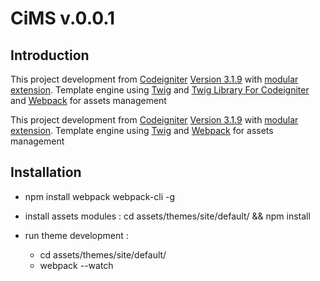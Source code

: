 # CiMS v.0.0.1

## Introduction

This project development from [Codeigniter](https://www.codeigniter.com) [Version 3.1.9](https://forum.codeigniter.com/thread-70877.html) with [modular extension](https://bitbucket.org/wiredesignz/codeigniter-modular-extensions-hmvc). Template engine using [Twig](https://twig.symfony.com/) and [Twig Library For Codeigniter](https://github.com/agoenks29D/Simple-Codeigniter-Twig) and [Webpack](https://webpack.js.org) for assets management

This project development from [Codeigniter](https://www.codeigniter.com) [Version 3.1.9](https://forum.codeigniter.com/thread-70877.html) with [modular extension](https://bitbucket.org/wiredesignz/codeigniter-modular-extensions-hmvc). Template engine using [Twig](https://twig.symfony.com/) and [Webpack](https://webpack.js.org) for assets management

## Installation 

- npm install webpack webpack-cli -g

- install assets modules : cd assets/themes/site/default/ && npm install
- run theme development : 
	- cd assets/themes/site/default/
	- webpack --watch
